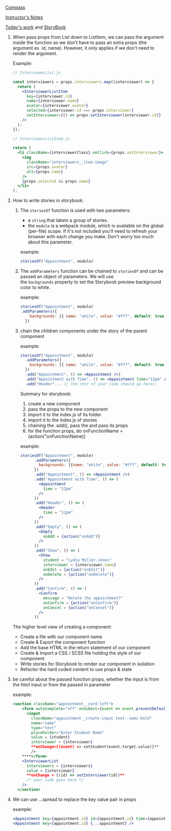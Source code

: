 [Compass](https://web.compass.lighthouselabs.ca/days/w07d3)

[Instructor's Notes](https://web.compass.lighthouselabs.ca/activities/1149/lectures/4867)

[Today's work](https://github.com/ShuhaoZQGG/scheduler/tree/master/src/components/Appointment) and [StoryBook](https://github.com/ShuhaoZQGG/scheduler/blob/master/stories/index.js)

1. When pass props from List down to ListItem, we can pass the argument inside the function so we don't have to pass an extra props (the argument ex. id, name). However, it only applies if we don't need to render the argument.
    
    Example:
    
    ```jsx
    // InterviewerList.js
    
    const interviewers = props.interviewers.map((interviewer) => {
      return (
        <InterviewerListItem
          key={interviewer.id}
          name={interviewer.name}
          avatar={interviewer.avatar}
          selected={interviewer.id === props.interviewer}
          setInterviewer={() => props.setInterviewer(interviewer.id)}
        />
      );
    });
    
    // InterviewerListItem.js
    
    return (
      <li className={interviewerClass} onClick={props.setInterviewer}>
        <img
          className="interviewers__item-image"
          src={props.avatar}
          alt={props.name}
        />
        {props.selected && props.name}
      </li>
    );
    ```
    

2. How to write stories in storybook:
    1. The `storiesOf` function is used with two parameters:
        - a `string` that labels a group of stories.
        - the `module` is a webpack module, which is available on the global (per-file) scope. If it's not included you'll need to refresh your browser with each change you make. Don't worry too much about this parameter.
        
        example:
        
        ```jsx
        storiesOf("Appointment", module)
        ```
        
    2. The `addParameters` function can be chained to `storiesOf` and can be passed an object of parameters. We will use the `backgrounds` property to set the Storybook preview background color to white.
        
        example:
        
        ```jsx
        storiesOf("Appointment", module)
        .addParameters({
            backgrounds: [{ name: "white", value: "#fff", default: true }]
          })
        ```
        
    3. chain the children components under the story of the parent component
        
        example:
        
        ```jsx
        storiesOf("Appointment", module)
          .addParameters({
            backgrounds: [{ name: "white", value: "#fff", default: true }]
          })
          .add("Appointment", () => <Appointment />)
          .add("Appointment with Time", () => <Appointment time="12pm" />);
          .add("Header"... // the rest of your code should go here);
        ```
        
        Summary for storybook:
        
        1. create a new component
        2. pass the props to the new component
        3. import it to the index.js of its folder
        4. import it to the index.js of stories
        5. chaining the .add(), pass the <Component /> and pass its props
        6. for the function props, do onFunctionName = {action("onFunctionName)}
        
        example:
        
        ```jsx
        storiesOf("Appointment", module)
              .addParameters({
                backgrounds: [{name: "white", value: "#fff", default: true}]
              }) 
              .add("Appointment", () => <Appointment />)
              .add("Appointment with Time", () => (
                <Appointment 
                  time = "12pm"
                />
              ))
              .add("Header", () => (
                <Header 
                  time = "12pm"
                />
              ))
              .add("Empty", () => (
                <Empty 
                  onAdd = {action("onAdd")}
                />
              ))
              .add("Show", () => (
                <Show 
                  student = "Lydia Miller-Jones"
                  interviewer = {interviewer.name}
                  onEdit = {action("onEdit")}
                  onDelete = {action("onDelete")}
                />
              ))
              .add("Confirm", () => (
                <Confirm 
                  message = "Delete the appointment?"
                  onConfirm = {action("onConfirm")}
                  onCancel = {action("onCancel")}
                />
              ))
        ```
        
    
    The higher level view of creating a component:
    
    - Create a file with our component name
    - Create & Export the component function
    - Add the base HTML in the return statement of our component
    - Create & Import a CSS / SCSS file holding the style of our component
    - Write stories for Storybook to render our component in isolation
    - Refactor the hard coded content to use props & state
    
3. be careful about the passed function props, whether the input is from the html input or from the passed in parameter
    
    example:
    
    ```jsx
    <section className="appointment__card-left">
        <form autoComplete="off" onSubmit={event => event.preventDefault()}>
          <input
            className="appointment__create-input text--semi-bold"
            name="name"
            type="text"
            placeholder="Enter Student Name"
            value = {student}
            interviewer = {interviewer}
            **onChange={(event) => setStudent(event.target.value)}**      
            />
        ****</form>
        <InterviewerList 
          interviewers = {interviewers}
          value = {interviewer}
          **onChange = {(id) => setInterviewer(id)}**
          /* your code goes here */
        />
      </section>
    ```
    
4. We can use ...spread to replace the key value pair in props
    
    example: 
    
    ```jsx
    <Appointment key={appointment.id} id={appointment.id} time={appointment.time} interview={appointment.interview} />
    <Appointment key={appointment.id} {...appointment} />
    ```